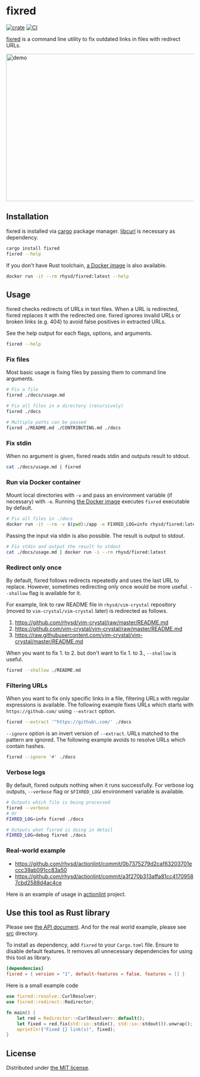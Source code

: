 fixred
======
[![crate][crates-io-badge]][crates-io]
[![CI][ci-badge]][ci]

[fixred][repo] is a command line utility to fix outdated links in files with redirect URLs.

<img src="https://github.com/rhysd/ss/raw/master/fixred/main.gif" alt="demo" width="590" height="396" />

## Installation

fixred is installed via [cargo][] package manager. [libcurl][] is necessary as dependency.

```sh
cargo install fixred
fixred --help
```

If you don't have Rust toolchain, [a Docker image][docker] is also available.

```sh
docker run -it --rm rhysd/fixred:latest --help
```

## Usage

fixred checks redirects of URLs in text files. When a URL is redirected, fixred replaces it with the redirected one.
fixred ignores invalid URLs or broken links (e.g. 404) to avoid false positives in extracted URLs.

See the help output for each flags, options, and arguments.

```sh
fixred --help
```

### Fix files

Most basic usage is fixing files by passing them to command line arguments.

```sh
# Fix a file
fixred ./docs/usage.md

# Fix all files in a directory (recursively)
fixred ./docs

# Multiple paths can be passed
fixred ./README.md ./CONTRIBUTING.md ./docs
```

### Fix stdin

When no argument is given, fixred reads stdin and outputs result to stdout.

```sh
cat ./docs/usage.md | fixred
```

### Run via Docker container

Mount local directories with `-v` and pass an environment variable (if necessary) with `-e`. Running
[the Docker image][docker] executes `fixred` executable by default.

```sh
# Fix all files in ./docs
docker run -it --rm -v $(pwd):/app -e FIXRED_LOG=info rhysd/fixred:latest /app/docs
```

Passing the input via stdin is also possible. The result is output to stdout.

```sh
# Fix stdin and output the result to stdout
cat ./docs/usage.md | docker run -i --rm rhysd/fixred:latest
```

### Redirect only once

By default, fixred follows redirects repeatedly and uses the last URL to replace. However, sometimes redirecting only
once would be more useful. `--shallow` flag is available for it.

For example, link to raw README file in `rhysd/vim-crystal` repository (moved to `vim-crystal/vim-crystal` later) is
redirected as follows.

1. https://github.com/rhysd/vim-crystal/raw/master/README.md
2. https://github.com/vim-crystal/vim-crystal/raw/master/README.md
3. https://raw.githubusercontent.com/vim-crystal/vim-crystal/master/README.md

When you want to fix 1. to 2. but don't want to fix 1. to 3., `--shallow` is useful.

```sh
fixred --shallow ./README.md
```

### Filtering URLs

When you want to fix only specific links in a file, filtering URLs with regular expressions is available. The following
example fixes URLs which starts with `https://github.com/` using `--extract` option.

```sh
fixred --extract '^https://github\.com/' ./docs
```

`--ignore` option is an invert version of `--extract`. URLs matched to the pattern are ignored. The following example
avoids to resolve URLs which contain hashes.

```sh
fixred --ignore '#' ./docs
```

### Verbose logs

By default, fixred outputs nothing when it runs successfully. For verbose log outputs, `--verbose` flag or `$FIXRED_LOG`i
environment variable is available.

```sh
# Outputs which file is being processed
fixred --verbose
# Or
FIXRED_LOG=info fixred ./docs

# Outputs what fixred is doing in detail
FIXRED_LOG=debug fixred ./docs
```

### Real-world example

- https://github.com/rhysd/actionlint/commit/0b7375279d2caf63203701eccc39ab091cc83a50
- https://github.com/rhysd/actionlint/commit/a3f270b313affa81cc41709587cbd2588d4ac4ce

Here is an example of usage in [actionlint][] project.

## Use this tool as Rust library

Please see [the API document][api]. And for the real world example, please see [src](./src) directory.

To install as dependency, add `fixred` to your `Cargo.toml` file. Ensure to disable default features.
It removes all unnecessary dependencies for using this tool as library.

```toml
[dependencies]
fixred = { version = "1", default-features = false, features = [] }
```

Here is a small example code

```rust
use fixred::resolve::CurlResolver;
use fixred::redirect::Redirector;

fn main() {
    let red = Redirector::<CurlResolver>::default();
    let fixed = red.fix(std::io::stdin(), std::io::stdout()).unwrap();
    eprintln!("Fixed {} link(s)", fixed);
}
```

## License

Distributed under [the MIT license](./LICENSE.txt).

[repo]: https://github.com/rhysd/fixred
[cargo]: https://doc.rust-lang.org/cargo/
[libcurl]: https://curl.se/libcurl/
[ci]: https://github.com/rhysd/fixred/actions/workflows/ci.yaml
[ci-badge]: https://github.com/rhysd/fixred/actions/workflows/ci.yaml/badge.svg
[crates-io]: https://crates.io/crates/fixred
[crates-io-badge]: https://img.shields.io/crates/v/fixred.svg
[actionlint]: https://github.com/rhysd/actionlint
[docker]: https://hub.docker.com/r/rhysd/fixred
[api]: https://docs.rs/crate/fixred
